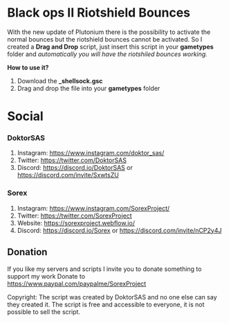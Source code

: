 # Black ops II Riotshield Bounces
With the new update of Plutonium there is the possibility to activate the normal bounces but the riotshield bounces cannot be activated.
So I created a **Drag and Drop** script, just insert this script in your **gametypes** folder and *automatically you will have the riotshiled bounces working.*

**How to use it?**
1. Download the **_shellsock.gsc**
2. Drag and drop the file into your **gametypes** folder

# Social
### DoktorSAS
1. Instagram: https://www.instagram.com/doktor_sas/ 
2. Twitter: https://twitter.com/DoktorSAS
3. Discord:  https://discord.io/DoktorSAS or https://discord.com/invite/SxwtsZU

### Sorex
1. Instagram: https://www.instagram.com/SorexProject/
2. Twitter: https://twitter.com/SorexProject
3. Website: https://sorexproject.webflow.io/
4. Discord:  https://discord.io/Sorex or https://discord.com/invite/nCP2y4J

## Donation
If you like my servers and scripts I invite you to donate something to support my work 
Donate to https://www.paypal.com/paypalme/SorexProject
	
Copyright: The script was created by DoktorSAS and no one else can 
			     say they created it. The script is free and accessible to 
			     everyone, it is not possible to sell the script.
